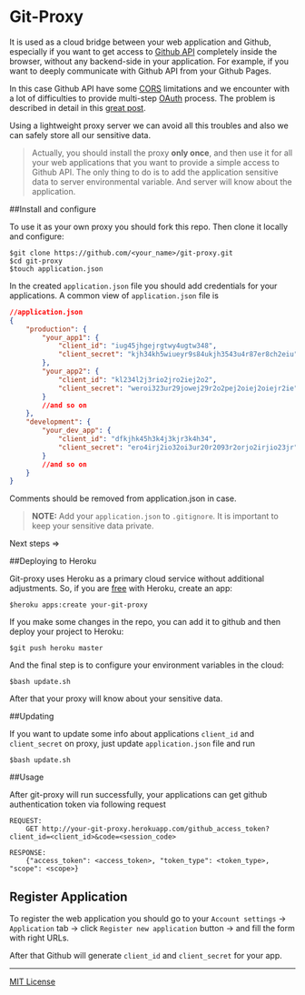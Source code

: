 Git-Proxy
=========

It is used as a cloud bridge between your web application and Github, especially if you want to get access to [Github API](https://developer.github.com/v3/) completely inside the browser, without any backend-side in your application. For example, if you want to deeply communicate with Github API from your Github Pages. 

In this case Github API have some [CORS](http://en.wikipedia.org/wiki/Cross-origin_resource_sharing)
limitations and we encounter with a lot of difficulties to provide multi-step [OAuth](https://developer.github.com/v3/oauth/) process. The problem is described in detail in this [great post](http://blog.vjeux.com/2012/javascript/github-oauth-login-browser-side.html).

Using a lightweight proxy server we can avoid all this troubles and also we can safely store all our sensitive data. 

> Actually, you should install the proxy **only once**, and then use it for all your web applications that you want to provide a simple access to Github API. The only thing to do is to add the application sensitive data to server environmental variable. And server will know about the application.

##Install and configure

To use it as your own proxy you should fork this repo. Then clone it locally and configure:
```
$git clone https://github.com/<your_name>/git-proxy.git
$cd git-proxy
$touch application.json
```
In the created `application.json` file you should add credentials for your applications. A common view of `application.json` file is
```json
//application.json
{
	"production": {
		"your_app1": {
			"client_id": "iug45jhgejrgtwy4ugtw348",
			"client_secret": "kjh34kh5wiueyr9s84ukjh3543u4r87er8ch2eiu"
		},
		"your_app2": {
			"client_id": "kl234l2j3rio2jro2iej2o2",
			"client_secret": "weroi323ur29jowej29r2o2pej2oiej2oiejr2ie"
		}
		//and so on
	},
	"development": {
	    "your_dev_app": {
			"client_id": "dfkjhk45h3k4j3kjr3k4h34",
			"client_secret": "ero4irj2io32oi3ur20r2093r2orjo2irjio23jr"
		}
		//and so on
	}
}
```
Comments should be removed from application.json in case. 

> **NOTE:** Add your `application.json` to `.gitignore`. It is important to keep your sensitive data private.

Next steps =>

##Deploying to Heroku

Git-proxy uses Heroku as a primary cloud service without additional adjustments. So, if you are [free](https://devcenter.heroku.com/articles/quickstart) with Heroku, create an app:
```
$heroku apps:create your-git-proxy
```
If you make some changes in the repo, you can add it to github and then deploy your project to Heroku:
```
$git push heroku master
```
And the final step is to configure your environment variables in the cloud:
```
$bash update.sh
```
After that your proxy will know about your sensitive data.

##Updating

If you want to update some info about applications `client_id` and `client_secret` on proxy, just update `application.json` file and run
```
$bash update.sh
```

##Usage

After git-proxy will run successfully, your applications can get github authentication token via following request 
```
REQUEST:
    GET http://your-git-proxy.herokuapp.com/github_access_token?client_id=<client_id>&code=<session_code>

RESPONSE:
    {"access_token": <access_token>, "token_type": <token_type>, "scope": <scope>}
```

## Register Application

To register the web application you should go to your `Account settings` -> `Application` tab -> click `Register new application` button -> and fill the form with right URLs. 

After that Github will generate `client_id` and `client_secret` for your app.

---
[MIT License](https://github.com/krispo/git-proxy/blob/master/LICENSE)